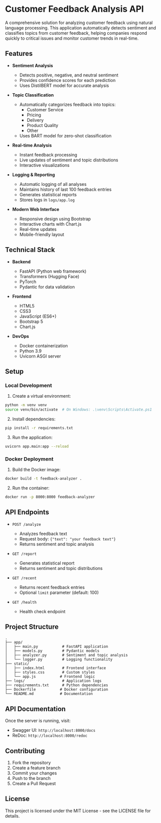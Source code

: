 # Customer Feedback Analysis API

A comprehensive solution for analyzing customer feedback using natural language processing. This application automatically detects sentiment and classifies topics from customer feedback, helping companies respond quickly to critical issues and monitor customer trends in real-time.

## Features

- **Sentiment Analysis**
  - Detects positive, negative, and neutral sentiment
  - Provides confidence scores for each prediction
  - Uses DistilBERT model for accurate analysis

- **Topic Classification**
  - Automatically categorizes feedback into topics:
    - Customer Service
    - Pricing
    - Delivery
    - Product Quality
    - Other
  - Uses BART model for zero-shot classification

- **Real-time Analysis**
  - Instant feedback processing
  - Live updates of sentiment and topic distributions
  - Interactive visualizations

- **Logging & Reporting**
  - Automatic logging of all analyses
  - Maintains history of last 100 feedback entries
  - Generates statistical reports
  - Stores logs in `logs/app.log`

- **Modern Web Interface**
  - Responsive design using Bootstrap
  - Interactive charts with Chart.js
  - Real-time updates
  - Mobile-friendly layout

## Technical Stack

- **Backend**
  - FastAPI (Python web framework)
  - Transformers (Hugging Face)
  - PyTorch
  - Pydantic for data validation

- **Frontend**
  - HTML5
  - CSS3
  - JavaScript (ES6+)
  - Bootstrap 5
  - Chart.js

- **DevOps**
  - Docker containerization
  - Python 3.9
  - Uvicorn ASGI server

## Setup

### Local Development

1. Create a virtual environment:
```bash
python -m venv venv
source venv/bin/activate  # On Windows: .\venv\Scripts\Activate.ps1
```

2. Install dependencies:
```bash
pip install -r requirements.txt
```

3. Run the application:
```bash
uvicorn app.main:app --reload
```

### Docker Deployment

1. Build the Docker image:
```bash
docker build -t feedback-analyzer .
```

2. Run the container:
```bash
docker run -p 8000:8000 feedback-analyzer
```

## API Endpoints

- `POST /analyze`
  - Analyzes feedback text
  - Request body: `{"text": "your feedback text"}`
  - Returns sentiment and topic analysis

- `GET /report`
  - Generates statistical report
  - Returns sentiment and topic distributions

- `GET /recent`
  - Returns recent feedback entries
  - Optional `limit` parameter (default: 100)

- `GET /health`
  - Health check endpoint

## Project Structure

```
.
├── app/
│   ├── main.py           # FastAPI application
│   ├── models.py         # Pydantic models
│   ├── analyzer.py       # Sentiment and topic analysis
│   └── logger.py         # Logging functionality
├── static/
│   ├── index.html        # Frontend interface
│   ├── styles.css        # Custom styles
│   └── app.js           # Frontend logic
├── logs/                 # Application logs
├── requirements.txt      # Python dependencies
├── Dockerfile           # Docker configuration
└── README.md            # Documentation
```

## API Documentation

Once the server is running, visit:
- Swagger UI: `http://localhost:8000/docs`
- ReDoc: `http://localhost:8000/redoc`

## Contributing

1. Fork the repository
2. Create a feature branch
3. Commit your changes
4. Push to the branch
5. Create a Pull Request

## License

This project is licensed under the MIT License - see the LICENSE file for details. 

